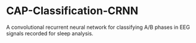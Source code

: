 # CAP-Classification-CRNN
A convolutional recurrent neural network for classifying A/B phases in EEG signals recorded for sleep analysis.
